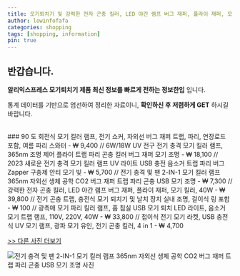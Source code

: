 ```yaml
---
title: 모기퇴치기 및 강력한 전자 곤충 킬러, LED 야간 램프 버그 재퍼, 플라이 재퍼, 모기 킬러, 40W 
author: lowinfofafa
categories: shopping
tags: [shopping, information]
pin: true
---
```


## 반갑습니다. 

**알리익스프레스 모기퇴치기 제품 최신 정보를 빠르게 전하는 정보한입** 입니다.

통계 데이터를 기반으로 엄선하여 정리한 자료이니, **확인하신 후 저렴하게 GET** 하시길 바랍니다.

<br >
### 90 도 회전식 모기 킬러 램프, 전기 쇼커, 자외선 버그 재퍼 트랩, 파리, 연장로드 포함, 여름 파리 스와터  - ₩ 9,400 // 6W/18W UV 전구 전기 충격 모기 킬러 램프, 365nm 조명 제어 플라이 트랩 파리 곤충 킬러 버그 재퍼 모기 조명  - ₩ 18,100 // 2023 새로운 전기 충격 모기 킬러 램프 UV 라이트 USB 충전 음소거 트랩 파리 버그 Zapper 구충제 안티 모기 빛  - ₩ 5,700 // 전기 충격 및 팬 2-IN-1 모기 킬러 램프 365nm 자외선 생체 공학 CO2 버그 재퍼 트랩 파리 곤충 USB 모기 조명  - ₩ 7,300 // 강력한 전자 곤충 킬러, LED 야간 램프 버그 재퍼, 플라이 재퍼, 모기 킬러, 40W  - ₩ 39,800 // 전기 곤충 트랩, 충전식 모기 퇴치기 및 날치 장치 실내 조명, 걸이식 링 포함  - ₩ 100 // 광촉매 모기 파리 킬러 램프, 홈 침실 USB 모기 퇴치 LED 라이트, 음소거 모기 트랩 램프, 110V, 220V, 40W  - ₩ 33,800 // 접이식 전기 모기 라켓, USB 충전식 UV 모기 램프, 광파 모기 유인, 전기 곤충 킬러, 4 in 1  - ₩ 4,700

[>> 다른 사진 더보기](https://alongwithus.com/모기퇴치기-6457)

![전기 충격 및 팬 2-IN-1 모기 킬러 램프 365nm 자외선 생체 공학 CO2 버그 재퍼 트랩 파리 곤충 USB 모기 조명  사진](https://ae04.alicdn.com/kf/S88481ad479da4da0801d0585776b2ca5Z/Electric-Shock-and-Fan-2-IN-1-Mosquito-Killer-Lamp-365nm-UV-Light-Bionic-CO2-Bug.jpg)
                        